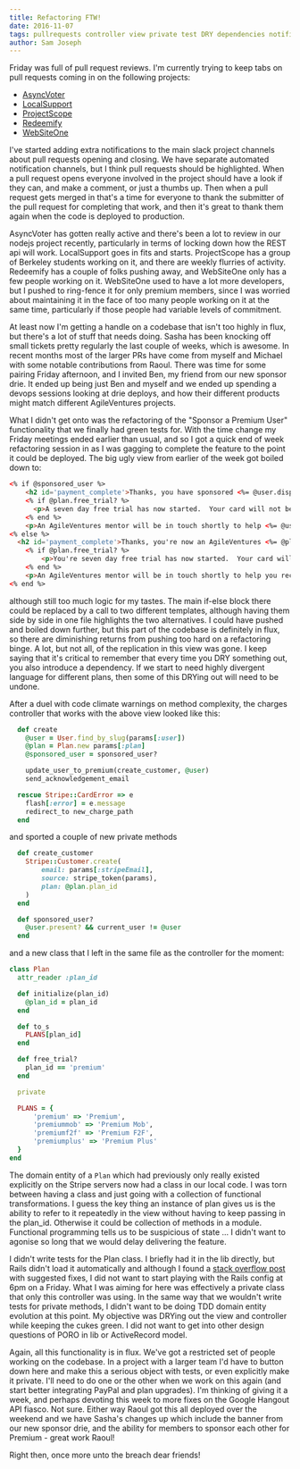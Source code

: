 ```yaml
---
title: Refactoring FTW!
date: 2016-11-07
tags: pullrequests controller view private test DRY dependencies notificiations functional
author: Sam Joseph
---
```


Friday was full of pull request reviews.  I'm currently trying to keep tabs on pull requests coming in on the following projects:

* [AsyncVoter](https://github.com/AgileVentures/AsyncVoter/pulls)
* [LocalSupport](https://github.com/AgileVentures/LocalSupport/pulls)
* [ProjectScope](https://github.com/AgileVentures/projectscope/pulls)
* [Redeemify](https://github.com/StrawberryCanyon/redeemify/pulls)
* [WebSiteOne](https://github.com/AgileVentures/WebsiteOne/pulls)

I've started adding extra notifications to the main slack project channels about pull requests opening and closing.  We have separate automated notification channels, but I think pull requests should be highlighted.  When a pull request opens everyone involved in the project should have a look if they can, and make a comment, or just a thumbs up.  Then when a pull request gets merged in that's a time for everyone to thank the submitter of the pull request for completing that work, and then it's great to thank them again when the code is deployed to production.

AsyncVoter has gotten really active and there's been a lot to review in our nodejs project recently, particularly in terms of locking down how the REST api will work.  LocalSupport goes in fits and starts.  ProjectScope has a group of Berkeley students working on it, and there are weekly flurries of activity.  Redeemify has a couple of folks pushing away, and WebSiteOne only has a few people working on it.  WebSiteOne used to have a lot more developers, but I pushed to ring-fence it for only premium members, since I was worried about maintaining it in the face of too many people working on it at the same time, particularly if those people had variable levels of commitment.

At least now I'm getting a handle on a codebase that isn't too highly in flux, but there's a lot of stuff that needs doing.  Sasha has been knocking off small tickets pretty regularly the last couple of weeks, which is awesome.  In recent months most of the larger PRs have come from myself and Michael with some notable contributions from Raoul.  There was time for some pairing Friday afternoon, and I invited Ben, my friend from our new sponsor drie.  It ended up being just Ben and myself and we ended up spending a devops sessions looking at drie deploys, and how their different products might match different AgileVentures projects.

What I didn't get onto was the refactoring of the "Sponsor a Premium User" functionality that we finally had green tests for.  With the time change my Friday meetings ended earlier than usual, and so I got a quick end of week refactoring session in as I was gagging to complete the feature to the point it could be deployed.  The big ugly view from earlier of the week got boiled down to:

```html
<% if @sponsored_user %>
    <h2 id='payment_complete'>Thanks, you have sponsored <%= @user.display_name %> as a <%= @plan %> Member!</h2>
    <% if @plan.free_trial? %>
      <p>A seven day free trial has now started.  Your card will not be charged until seven days have passed.</p>
    <% end %>
    <p>An AgileVentures mentor will be in touch shortly to help <%= @user.display_name %> receive all their membership benefits.</p>
<% else %>
  <h2 id='payment_complete'>Thanks, you're now an AgileVentures <%= @plan %> Member!</h2>
    <% if @plan.free_trial? %>
        <p>You're seven day free trial has now started.  Your card will not be charged until seven days have passed.</p>
    <% end %>
    <p>An AgileVentures mentor will be in touch shortly to help you receive all of your membership benefits.</p>
<% end %>
```
although still too much logic for my tastes.  The main if-else block there could be replaced by a call to two different templates, although having them side by side in one file highlights the two alternatives.  I could have pushed and boiled down further, but this part of the codebase is definitely in flux, so there are diminishing returns from pushing too hard on a refactoring binge.  A lot, but not all, of the replication in this view was gone.   I keep saying that it's critical to remember that every time you DRY something out, you also introduce a dependency.  If we start to need highly divergent language for different plans, then some of this DRYing out will need to be undone.

After a duel with code climate warnings on method complexity, the charges controller that works with the above view looked like this:

```rb
  def create
    @user = User.find_by_slug(params[:user])
    @plan = Plan.new params[:plan]
    @sponsored_user = sponsored_user?

    update_user_to_premium(create_customer, @user)
    send_acknowledgement_email

  rescue Stripe::CardError => e
    flash[:error] = e.message
    redirect_to new_charge_path
  end
```

and sported a couple of new private methods

```rb
  def create_customer
    Stripe::Customer.create(
        email: params[:stripeEmail],
        source: stripe_token(params),
        plan: @plan.plan_id
    )
  end

  def sponsored_user?
    @user.present? && current_user != @user
  end
```

and a new class that I left in the same file as the controller for the moment:

```rb
class Plan
  attr_reader :plan_id

  def initialize(plan_id)
    @plan_id = plan_id
  end

  def to_s
    PLANS[plan_id]
  end

  def free_trial?
    plan_id == 'premium'
  end

  private

  PLANS = {
      'premium' => 'Premium',
      'premiummob' => 'Premium Mob',
      'premiumf2f' => 'Premium F2F',
      'premiumplus' => 'Premium Plus'
  }
end
```

The domain entity of a `Plan` which had previously only really existed explicitly on the Stripe servers now had a class in our local code.  I was torn between having a class and just going with a collection of functional transformations.  I guess the key thing an instance of plan gives us is the ability to refer to it repeatedly in the view without having to keep passing in the plan_id.  Otherwise it could be collection of methods in a module.  Functional programming tells us to be suspicious of state ... I didn't want to agonise so long that we would delay delivering the feature.

I didn't write tests for the Plan class.  I briefly had it in the lib directly, but Rails didn't load it automatically and although I found a [stack overflow post](http://stackoverflow.com/questions/19098663/auto-loading-lib-files-in-rails-4) with suggested fixes, I did not want to start playing with the Rails config at 6pm on a Friday.  What I was aiming for here was effectively a private class that only this controller was using.  In the same way that we wouldn't write tests for private methods, I didn't want to be doing TDD domain entity evolution at this point.  My objective was DRYing out the view and controller while keeping the cukes green.  I did not want to get into other design questions of PORO in lib or ActiveRecord model.  

Again, all this functionality is in flux.  We've got a restricted set of people working on the codebase.  In a project with a larger team I'd have to button down here and make this a serious object with tests, or even explicitly make it private.  I'll need to do one or the other when we work on this again (and start better integrating PayPal and plan upgrades).  I'm thinking of giving it a week, and perhaps devoting this week to more fixes on the Google Hangout API fiasco.  Not sure.  Either way Raoul got this all deployed over the weekend and we have Sasha's changes up which include the banner from our new sponsor drie, and the ability for members to sponsor each other for Premium - great work Raoul!

Right then, once more unto the breach dear friends!






